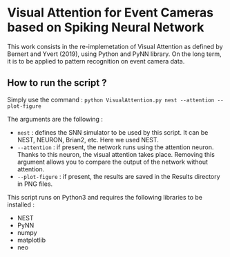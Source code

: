 # Visual Attention for Event Cameras based on Spiking Neural Network

This work consists in the re-implemetation of Visual Attention as defined by Bernert and Yvert (2019), using Python and PyNN library. 
On the long term, it is to be applied to pattern recognition on event camera data. 

## How to run the script ? 
Simply use the command : 
`python VisualAttention.py nest --attention --plot-figure`

The arguments are the following : 
- `nest` : defines the SNN simulator to be used by this script. It can be NEST, NEURON, Brian2, etc. Here we used NEST. 
- `--attention` :  if present, the network runs using the attention neuron. Thanks to this neuron, the visual attention takes place. Removing this argument allows you to compare the output of the network without attention. 
- `--plot-figure` : if present, the results are saved in the Results directory in PNG files. 

This script runs on Python3 and requires the following libraries to be installed : 
- NEST
- PyNN
- numpy
- matplotlib
- neo
